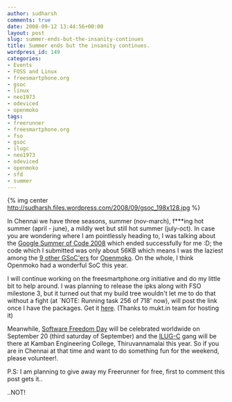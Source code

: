 ```yaml
---
author: sudharsh
comments: true
date: 2008-09-12 13:44:56+00:00
layout: post
slug: summer-ends-but-the-insanity-continues
title: Summer ends but the insanity continues.
wordpress_id: 149
categories:
- Events
- FOSS and Linux
- freesmartphone.org
- gsoc
- linux
- neo1973
- odeviced
- openmoko
tags:
- freerunner
- freesmartphone.org
- fso
- gsoc
- ilugc
- neo1973
- odeviced
- openmoko
- sfd
- summer
---
```


{% img center http://sudharsh.files.wordpress.com/2008/09/gsoc_198x128.jpg %}

In Chennai we have three seasons, summer (nov-march), f***ing hot summer (april - june), a mildly wet but still hot summer (july-oct). In case you are wondering where I am pointlessly heading to, I was talking about the [Google Summer of Code 2008](http://code.google.com/soc/2008/) which ended successfully for me :D; the code which I submitted was only about 56KB which means I was the laziest among the [9 other GSoC'ers](http://code.google.com/soc/2008/openmoko/about.html) for [Openmoko](http://www.openmoko.com). On the whole, I think Openmoko had a wonderful SoC this year.

I will continue working on the freesmartphone.org initiative and do my little bit to help around. I was planning to release the ipks along with FSO milestone 3, but it turned out that my build tree wouldn't let me to do that without a fight (at `NOTE: Running task 256 of 718' now), will post the link once I have the packages. Get it [here](http://sudharsh.mukt.in/odeviced_0.1-r0_armv4t.opk). (Thanks to mukt.in team for hosting it)

Meanwhile, [Software Freedom Day](http://softwarefreedomday.org/) will be celebrated worldwide on September 20 (third saturday of September) and the [ILUG-C](http://www.ae.iitm.ac.in/mailman/listinfo/ilugc) gang will be there at Kamban Engineering College, Thiruvannamalai this year. So if you are in Chennai at that time and want to do something fun for the weekend, please volunteer!.

P.S: I am planning to give away my Freerunner for free, first to comment this post gets it..

..NOT!
